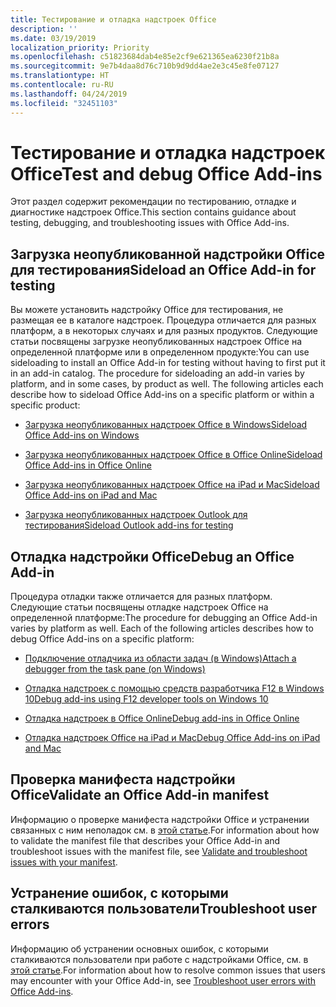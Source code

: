 ```yaml
---
title: Тестирование и отладка надстроек Office
description: ''
ms.date: 03/19/2019
localization_priority: Priority
ms.openlocfilehash: c51823684dab4e85e2cf9e621365ea6230f21b8a
ms.sourcegitcommit: 9e7b4daa8d76c710b9d9dd4ae2e3c45e8fe07127
ms.translationtype: HT
ms.contentlocale: ru-RU
ms.lasthandoff: 04/24/2019
ms.locfileid: "32451103"
---
```

# <a name="test-and-debug-office-add-ins"></a><span data-ttu-id="85ff8-102">Тестирование и отладка надстроек Office</span><span class="sxs-lookup"><span data-stu-id="85ff8-102">Test and debug Office Add-ins</span></span>

<span data-ttu-id="85ff8-103">Этот раздел содержит рекомендации по тестированию, отладке и диагностике надстроек Office.</span><span class="sxs-lookup"><span data-stu-id="85ff8-103">This section contains guidance about testing, debugging, and troubleshooting issues with Office Add-ins.</span></span>

## <a name="sideload-an-office-add-in-for-testing"></a><span data-ttu-id="85ff8-104">Загрузка неопубликованной надстройки Office для тестирования</span><span class="sxs-lookup"><span data-stu-id="85ff8-104">Sideload an Office Add-in for testing</span></span>

<span data-ttu-id="85ff8-p101">Вы можете установить надстройку Office для тестирования, не размещая ее в каталоге надстроек. Процедура отличается для разных платформ, а в некоторых случаях и для разных продуктов. Следующие статьи посвящены загрузке неопубликованных надстроек Office на определенной платформе или в определенном продукте:</span><span class="sxs-lookup"><span data-stu-id="85ff8-p101">You can use sideloading to install an Office Add-in for testing without having to first put it in an add-in catalog. The procedure for sideloading an add-in varies by platform, and in some cases, by product as well. The following articles each describe how to sideload Office Add-ins on a specific platform or within a specific product:</span></span>

- [<span data-ttu-id="85ff8-108">Загрузка неопубликованных надстроек Office в Windows</span><span class="sxs-lookup"><span data-stu-id="85ff8-108">Sideload Office Add-ins on Windows</span></span>](create-a-network-shared-folder-catalog-for-task-pane-and-content-add-ins.md)

- [<span data-ttu-id="85ff8-109">Загрузка неопубликованных надстроек Office в Office Online</span><span class="sxs-lookup"><span data-stu-id="85ff8-109">Sideload Office Add-ins in Office Online</span></span>](sideload-office-add-ins-for-testing.md)

- [<span data-ttu-id="85ff8-110">Загрузка неопубликованных надстроек Office на iPad и Mac</span><span class="sxs-lookup"><span data-stu-id="85ff8-110">Sideload Office Add-ins on iPad and Mac</span></span>](sideload-an-office-add-in-on-ipad-and-mac.md)

- [<span data-ttu-id="85ff8-111">Загрузка неопубликованных надстроек Outlook для тестирования</span><span class="sxs-lookup"><span data-stu-id="85ff8-111">Sideload Outlook add-ins for testing</span></span>](/outlook/add-ins/sideload-outlook-add-ins-for-testing)

## <a name="debug-an-office-add-in"></a><span data-ttu-id="85ff8-112">Отладка надстройки Office</span><span class="sxs-lookup"><span data-stu-id="85ff8-112">Debug an Office Add-in</span></span>

<span data-ttu-id="85ff8-p102">Процедура отладки также отличается для разных платформ. Следующие статьи посвящены отладке надстроек Office на определенной платформе:</span><span class="sxs-lookup"><span data-stu-id="85ff8-p102">The procedure for debugging an Office Add-in varies by platform as well. Each of the following articles describes how to debug Office Add-ins on a specific platform:</span></span>

- [<span data-ttu-id="85ff8-115">Подключение отладчика из области задач (в Windows)</span><span class="sxs-lookup"><span data-stu-id="85ff8-115">Attach a debugger from the task pane (on Windows)</span></span>](attach-debugger-from-task-pane.md)

- [<span data-ttu-id="85ff8-116">Отладка надстроек с помощью средств разработчика F12 в Windows 10</span><span class="sxs-lookup"><span data-stu-id="85ff8-116">Debug add-ins using F12 developer tools on Windows 10</span></span>](debug-add-ins-using-f12-developer-tools-on-windows-10.md)

- [<span data-ttu-id="85ff8-117">Отладка надстроек в Office Online</span><span class="sxs-lookup"><span data-stu-id="85ff8-117">Debug add-ins in Office Online</span></span>](debug-add-ins-in-office-online.md)

- [<span data-ttu-id="85ff8-118">Отладка надстроек Office на iPad и Mac</span><span class="sxs-lookup"><span data-stu-id="85ff8-118">Debug Office Add-ins on iPad and Mac</span></span>](debug-office-add-ins-on-ipad-and-mac.md)

## <a name="validate-an-office-add-in-manifest"></a><span data-ttu-id="85ff8-119">Проверка манифеста надстройки Office</span><span class="sxs-lookup"><span data-stu-id="85ff8-119">Validate an Office Add-in manifest</span></span>

<span data-ttu-id="85ff8-120">Информацию о проверке манифеста надстройки Office и устранении связанных с ним неполадок см. в [этой статье](troubleshoot-manifest.md).</span><span class="sxs-lookup"><span data-stu-id="85ff8-120">For information about how to validate the manifest file that describes your Office Add-in and troubleshoot issues with the manifest file, see [Validate and troubleshoot issues with your manifest](troubleshoot-manifest.md).</span></span>

## <a name="troubleshoot-user-errors"></a><span data-ttu-id="85ff8-121">Устранение ошибок, с которыми сталкиваются пользователи</span><span class="sxs-lookup"><span data-stu-id="85ff8-121">Troubleshoot user errors</span></span>

<span data-ttu-id="85ff8-122">Информацию об устранении основных ошибок, с которыми сталкиваются пользователи при работе с надстройками Office, см. в [этой статье](testing-and-troubleshooting.md).</span><span class="sxs-lookup"><span data-stu-id="85ff8-122">For information about how to resolve common issues that users may encounter with your Office Add-in, see [Troubleshoot user errors with Office Add-ins](testing-and-troubleshooting.md).</span></span>
